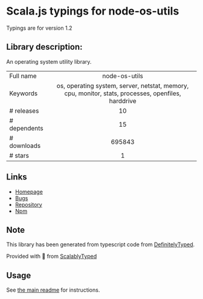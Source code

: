 
# Scala.js typings for node-os-utils

Typings are for version 1.2

## Library description:
An operating system utility library.

|                    |                 |
| ------------------ | :-------------: |
| Full name          | node-os-utils |
| Keywords           | os, operating system, server, netstat, memory, cpu, monitor, stats, processes, openfiles, harddrive |
| # releases         | 10 |
| # dependents       | 15 |
| # downloads        | 695843 |
| # stars            | 1 |

## Links
- [Homepage](https://github.com/SunilWang/node-os-utils#readme)
- [Bugs](https://github.com/SunilWang/node-os-utils/issues)
- [Repository](https://github.com/SunilWang/node-os-utils)
- [Npm](https://www.npmjs.com/package/node-os-utils)
    


## Note
This library has been generated from typescript code from [DefinitelyTyped](https://definitelytyped.org).

Provided with :purple_heart: from [ScalablyTyped](https://github.com/oyvindberg/ScalablyTyped)

## Usage
See [the main readme](../../readme.md) for instructions.



